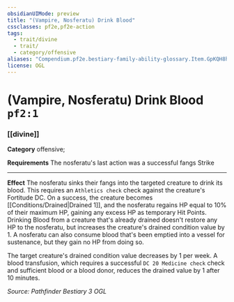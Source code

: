 ```yaml
---
obsidianUIMode: preview
title: "(Vampire, Nosferatu) Drink Blood"
cssclasses: pf2e,pf2e-action
tags:
  - trait/divine
  - trait/
  - category/offensive
aliases: "Compendium.pf2e.bestiary-family-ability-glossary.Item.GpKQH8hnSYWiyuQU"
license: OGL
---
```

# (Vampire, Nosferatu) Drink Blood `pf2:1`

### [[divine]]

**Category** offensive; 




**Requirements** The nosferatu's last action was a successful fangs Strike

* * *

**Effect** The nosferatu sinks their fangs into the targeted creature to drink its blood. This requires an `Athletics check` check against the creature's Fortitude DC. On a success, the creature becomes [[Conditions/Drained|Drained 1]], and the nosferatu regains HP equal to 10% of their maximum HP, gaining any excess HP as temporary Hit Points. Drinking Blood from a creature that's already drained doesn't restore any HP to the nosferatu, but increases the creature's drained condition value by 1. A nosferatu can also consume blood that's been emptied into a vessel for sustenance, but they gain no HP from doing so.

The target creature's drained condition value decreases by 1 per week. A blood transfusion, which requires a successful `DC 20 Medicine check` check and sufficient blood or a blood donor, reduces the drained value by 1 after 10 minutes.

*Source: Pathfinder Bestiary 3*
*OGL*